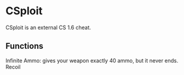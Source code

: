 # CSploit
CSploit is an external CS 1.6 cheat.

## Functions
Infinite Ammo: gives your weapon exactly 40 ammo, but it never ends.
Recoil 

